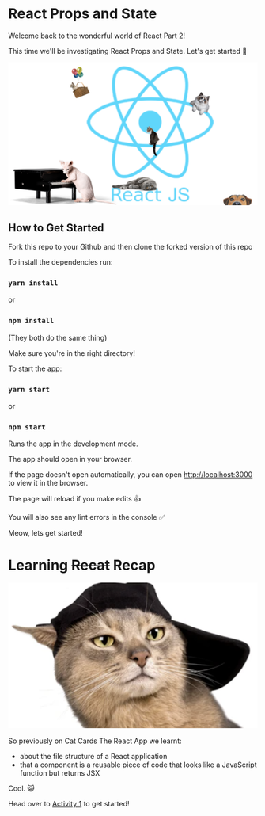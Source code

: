 # React Props and State

Welcome back to the wonderful world of React Part 2! 

This time we'll be investigating React Props and State. Let's get started 🙌

![React Atom](./public/catom-dog.png)

## How to Get Started

Fork this repo to your Github and then clone the forked version of this repo

To install the dependencies run:

### `yarn install`

or

### `npm install`

(They both do the same thing)

Make sure you're in the right directory!

To start the app:

### `yarn start`

or

### `npm start`

Runs the app in the development mode.

The app should open in your browser.

If the page doesn't open automatically, you can open [http://localhost:3000](http://localhost:3000) to view it in the browser.

The page will reload if you make edits 👍

You will also see any lint errors in the console ✅

Meow, lets get started! 

# Learning ~~Recat~~ Recap

![Recap](./public/recat.png )

So previously on Cat Cards The React App we learnt:

- about the file structure of a React application
- that a component is a reusable piece of code that looks like a JavaScript function but returns JSX

Cool. 😺

Head over to [Activity 1](./activities/activity-1.md) to get started!
